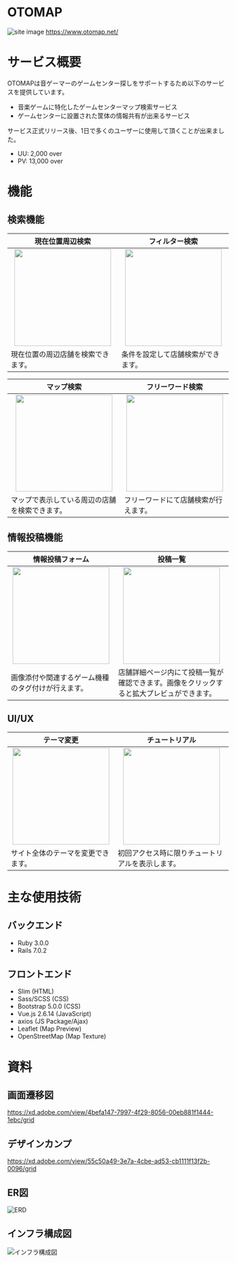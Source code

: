 # OTOMAP

![site image](https://user-images.githubusercontent.com/71423029/133973943-256913f8-a47c-48ca-8a85-78b59ff599ab.png)
https://www.otomap.net/

# サービス概要
OTOMAPは音ゲーマーのゲームセンター探しをサポートするため以下のサービスを提供しています。
- 音楽ゲームに特化したゲームセンターマップ検索サービス
- ゲームセンターに設置された筐体の情報共有が出来るサービス

サービス正式リリース後、1日で多くのユーザーに使用して頂くことが出来ました。
- UU: 2,000 over
- PV: 13,000 over

# 機能
## 検索機能
| 現在位置周辺検索 | フィルター検索 |
| :-: | :-: |
| <img src="https://user-images.githubusercontent.com/71423029/133988249-5ba88e31-6829-41a4-882e-6466c09afd47.png" width="220px"> | <img src="https://user-images.githubusercontent.com/71423029/133989050-bc4776b2-94ba-458f-834a-451f8c1e869a.gif" width="220px"> |
| <div align="left">現在位置の周辺店舗を検索できます。</div> | <div align="left">条件を設定して店舗検索ができます。</div> |

| マップ検索 | フリーワード検索 |
| :-: | :-: |
| <img src="https://user-images.githubusercontent.com/71423029/133986230-fadb9ec7-4513-4ad5-bf6a-e45eabcf7342.gif" width="220px"> | <img src="https://user-images.githubusercontent.com/71423029/133990249-e7db70a4-3222-424f-948a-e6068c613f73.gif" width="220px"> |
| <div align="left">マップで表示している周辺の店舗を検索できます。</div> | <div align="left">フリーワードにて店舗検索が行えます。</div> |

## 情報投稿機能
| 情報投稿フォーム | 投稿一覧 |
| :-: | :-: |
| <img src="https://user-images.githubusercontent.com/71423029/133991601-09429e65-9845-4f38-828e-1c553ccdc1c3.gif" width="220px"> | <img src="https://user-images.githubusercontent.com/71423029/133991916-60125cb2-58a6-4422-ac4b-a9683cdd4301.gif" width="220px"> |
| <div align="left">画像添付や関連するゲーム機種のタグ付けが行えます。</div> | <div align="left">店舗詳細ページ内にて投稿一覧が確認できます。画像をクリックすると拡大プレビュができます。</div> |

## UI/UX
| テーマ変更 | チュートリアル |
| :-: | :-: |
| <img src="https://user-images.githubusercontent.com/71423029/133992646-328f90f4-6cb8-4c58-ab28-8770e0fa2cf1.gif" width="220px"> | <img src="https://user-images.githubusercontent.com/71423029/133992618-80b3ddce-af73-43dd-9c0a-18a23f5a3c7d.gif" width="220px"> |
| <div align="left">サイト全体のテーマを変更できます。</div> | <div align="left">初回アクセス時に限りチュートリアルを表示します。</div> |

# 主な使用技術
## バックエンド
- Ruby 3.0.0
- Rails 7.0.2
## フロントエンド
- Slim (HTML)
- Sass/SCSS (CSS)
- Bootstrap 5.0.0 (CSS)
- Vue.js 2.6.14 (JavaScript)
- axios (JS Package/Ajax)
- Leaflet (Map Preview)
- OpenStreetMap (Map Texture)

# 資料
## 画面遷移図
https://xd.adobe.com/view/4befa147-7997-4f29-8056-00eb881f1444-1ebc/grid
## デザインカンプ
https://xd.adobe.com/view/55c50a49-3e7a-4cbe-ad53-cb1111f13f2b-0096/grid
## ER図
![ERD](https://user-images.githubusercontent.com/71423029/133977878-d5713ac4-c1c9-4b78-9d4c-967e98a5f064.png)
## インフラ構成図
![インフラ構成図](https://user-images.githubusercontent.com/71423029/133975907-a12caf7f-4885-46ef-82b1-c599252f7bd8.png)